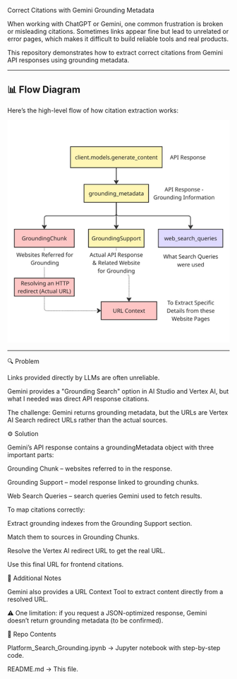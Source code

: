 Correct Citations with Gemini Grounding Metadata

When working with ChatGPT or Gemini, one common frustration is broken or misleading citations. Sometimes links appear fine but lead to unrelated or error pages, which makes it difficult to build reliable tools and real products.

This repository demonstrates how to extract correct citations from Gemini API responses using grounding metadata.

---

## 📊 Flow Diagram

Here’s the high-level flow of how citation extraction works:

![Citation Flow](flow_diagram.jpg)

---

🔍 Problem

Links provided directly by LLMs are often unreliable.

Gemini provides a "Grounding Search" option in AI Studio and Vertex AI, but what I needed was direct API response citations.

The challenge: Gemini returns grounding metadata, but the URLs are Vertex AI Search redirect URLs rather than the actual sources.

⚙️ Solution

Gemini’s API response contains a groundingMetadata object with three important parts:

Grounding Chunk – websites referred to in the response.

Grounding Support – model response linked to grounding chunks.

Web Search Queries – search queries Gemini used to fetch results.

To map citations correctly:

Extract grounding indexes from the Grounding Support section.

Match them to sources in Grounding Chunks.

Resolve the Vertex AI redirect URL to get the real URL.

Use this final URL for frontend citations.

📖 Additional Notes

Gemini also provides a URL Context Tool to extract content directly from a resolved URL.

⚠️ One limitation: if you request a JSON-optimized response, Gemini doesn’t return grounding metadata (to be confirmed).

📂 Repo Contents

Platform_Search_Grounding.ipynb → Jupyter notebook with step-by-step code.

README.md → This file.
